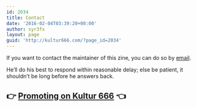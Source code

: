 ```yaml
---
id: 2034
title: Contact
date: '2016-02-04T03:39:20+00:00'
author: syr3fx
layout: page
guid: 'http://kultur666.com/?page_id=2034'
---
```


If you want to contact the maintainer of this zine, you can do so by [email](mailto:info@kultur666.com).

He’ll do his best to respond within reasonable delay; else be patient, it shouldn’t be long before he answers back.

## 👉 [Promoting on Kultur 666](https://kultur666.com/how-to-promote-on-kultur-666/) 👈